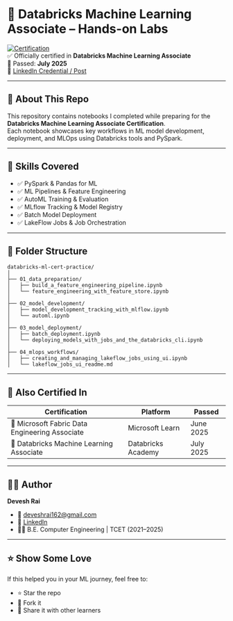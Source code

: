# 🔶 Databricks Machine Learning Associate – Hands-on Labs

[![Certification](https://img.shields.io/badge/Certified-Databricks%20ML%20Associate-brightgreen?style=flat&logo=databricks)](https://credentials.databricks.com/)  
✅ Officially certified in **Databricks Machine Learning Associate**  
📅 Passed: **July 2025**  
🔗 [LinkedIn Credential / Post](https://www.linkedin.com/in/devesh-rai-544437230/)

---

## 📘 About This Repo

This repository contains notebooks I completed while preparing for the **Databricks Machine Learning Associate Certification**.  
Each notebook showcases key workflows in ML model development, deployment, and MLOps using Databricks tools and PySpark.

---

## 🧠 Skills Covered

- ✅ PySpark & Pandas for ML
- ✅ ML Pipelines & Feature Engineering
- ✅ AutoML Training & Evaluation
- ✅ MLflow Tracking & Model Registry
- ✅ Batch Model Deployment
- ✅ LakeFlow Jobs & Job Orchestration

---

## 📂 Folder Structure

```
databricks-ml-cert-practice/
│
├── 01_data_preparation/
│   ├── build_a_feature_engineering_pipeline.ipynb
│   └── feature_engineering_with_feature_store.ipynb
│
├── 02_model_development/
│   ├── model_development_tracking_with_mlflow.ipynb
│   └── automl.ipynb
│
├── 03_model_deployment/
│   ├── batch_deployment.ipynb
│   └── deploying_models_with_jobs_and_the_databricks_cli.ipynb
│
├── 04_mlops_workflows/
│   ├── creating_and_managing_lakeflow_jobs_using_ui.ipynb
│   └── lakeflow_jobs_ui_readme.md
```

---

## 🧵 Also Certified In

| Certification | Platform | Passed |
|---------------|----------|--------|
| 🧵 Microsoft Fabric Data Engineering Associate | Microsoft Learn | June 2025 |
| 🔶 Databricks Machine Learning Associate | Databricks Academy | July 2025 |

---

## 🙋‍♂️ Author

**Devesh Rai**  
- 📧 [deveshrai162@gmail.com](mailto:deveshrai162@gmail.com)  
- 💼 [LinkedIn](https://www.linkedin.com/in/devesh-rai-544437230/)  
- 👨‍🎓 B.E. Computer Engineering | TCET (2021–2025)

---

## ⭐️ Show Some Love

If this helped you in your ML journey, feel free to:
- ⭐️ Star the repo
- 🍴 Fork it
- 🔁 Share it with other learners
